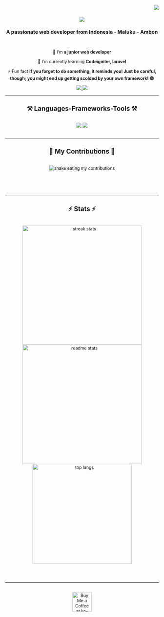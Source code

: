 <img align="right" src="https://visitor-badge.laobi.icu/badge?page_id=devanHpattinasarany.devanHpattinasarany" />

<h1 align="center">
    <img src="https://readme-typing-svg.herokuapp.com/?font=Righteous&size=35&center=true&vCenter=true&width=500&height=70&duration=4000&lines=Hi+There!+👋;+I'm+Devan+Pattinasarany!;" />
</h1>

<h3 align="center">A passionate web developer from Indonesia - Maluku - Ambon</h3>

<br/>

<div align="center">
 
 🔭 I’m **a junior web developer**
 
 🌱 I’m currently learning **Codeigniter, laravel**

⚡ Fun fact **if you forget to do something, it reminds you! Just be careful, though; you might end up getting scolded by your own framework! 😄**

 </div>
 
<div align="center"> 
  <a href="mailto:devanpattinasarany07@gmail.com">
    <img src="https://img.shields.io/badge/Gmail-333333?style=for-the-badge&logo=gmail&logoColor=red" />
  </a>
  <a href="https://www.linkedin.com/in/devan-hendrik-pattinasarany-2254ab200/" target="_blank">
    <img src="https://img.shields.io/badge/LinkedIn-0077B5?style=for-the-badge&logo=linkedin&logoColor=white" target="_blank" />
  </a>
</div>

 <hr/>
 
<h2 align="center">⚒️ Languages-Frameworks-Tools ⚒️</h2>
<br/>
<div align="center">
    <img src="https://skillicons.dev/icons?i=,bootstrap,html,css,vscode,github,figma,git" />
    <img src="https://skillicons.dev/icons?i=php,javascript,c++,java,mysql" /><br>
</div>

<br/>
<hr/>

<div align="center">
  <h2>🐍 My Contributions 🐍</h2>
  <br>
  <img alt="snake eating my contributions" src="https://raw.githubusercontent.com/devanHpattinasarany/devanHpattinasarany/output/github-contribution-grid-snake.svg" />
  
  <br/><br/><br/>
</div>

<hr/>

<h2 align="center">⚡ Stats ⚡</h2>
<br>
<div align=center>
  <img width=390 src="https://github-readme-streak-stats-devanHpattinasarany.vercel.app/?user=devanHpattinasarany&count_private=true&theme=react&border_radius=10" alt="streak stats"/>
  <img width=390 src="https://github-readme-stats-devanHpattinasarany.vercel.app/api?username=devanHpattinasarany&count_private=true&show_icons=true&theme=react&rank_icon=github&border_radius=10" alt="readme stats" />
  <br/>
  <img width=325 align="center" src="https://github-readme-stats-devanHpattinasarany.vercel.app/api/top-langs/?username=devanHpattinasarany&hide=HTML&langs_count=8&layout=compact&theme=react&border_radius=10&size_weight=0.5&count_weight=0.5&exclude_repo=github-readme-stats" alt="top langs" />
</div>

<br/><br/>

<hr/>

<br/>

<div align="center">
<a href='https://ko-fi.com/V7V4RAK9C' target='_blank'><img height='64' style='border:0px;height:64px;' src='https://storage.ko-fi.com/cdn/kofi1.png?v=3' border='0' alt='Buy Me a Coffee at ko-fi.com' /></a>
</div>

<br/>
